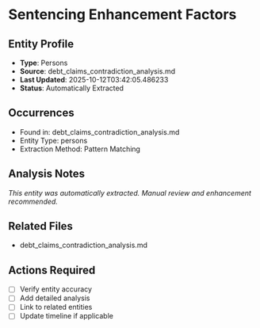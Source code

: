 # Sentencing Enhancement Factors

## Entity Profile
- **Type**: Persons
- **Source**: debt_claims_contradiction_analysis.md
- **Last Updated**: 2025-10-12T03:42:05.486233
- **Status**: Automatically Extracted

## Occurrences
- Found in: debt_claims_contradiction_analysis.md
- Entity Type: persons
- Extraction Method: Pattern Matching

## Analysis Notes
*This entity was automatically extracted. Manual review and enhancement recommended.*

## Related Files
- debt_claims_contradiction_analysis.md

## Actions Required
- [ ] Verify entity accuracy
- [ ] Add detailed analysis
- [ ] Link to related entities
- [ ] Update timeline if applicable
